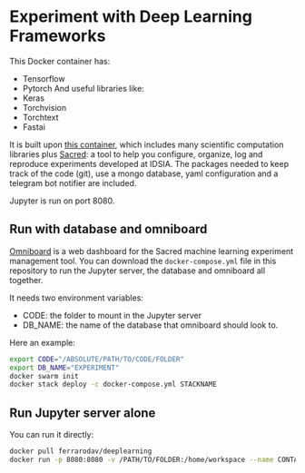 # Experiment with Deep Learning Frameworks

This Docker container has:
- Tensorflow
- Pytorch
And useful libraries like:
- Keras
- Torchvision
- Torchtext
- Fastai

It is built upon [this container](https://github.com/ferrarodav/docker-scientific), which includes many scientific computation libraries plus [Sacred](https://github.com/IDSIA/sacred): a tool to help you configure, organize, log and reproduce experiments developed at IDSIA.
The packages needed to keep track of the code (git), use a mongo database, yaml configuration and a telegram bot notifier are included.

Jupyter is run on port 8080.

## Run with database and omniboard
[Omniboard](https://github.com/vivekratnavel/omniboard) is a web dashboard for the Sacred machine learning experiment management tool.
You can download the `docker-compose.yml` file in this repository to run the Jupyter server, the database and omniboard all together.

It needs two environment variables:
- CODE: the folder to mount in the Jupyter server
- DB_NAME: the name of the database that omniboard should look to.

Here an example:
```bash
export CODE="/ABSOLUTE/PATH/TO/CODE/FOLDER"
export DB_NAME="EXPERIMENT"
docker swarm init
docker stack deploy -c docker-compose.yml STACKNAME
```

## Run Jupyter server alone
You can run it directly:
```bash
docker pull ferrarodav/deeplearning
docker run -p 8080:8080 -v /PATH/TO/FOLDER:/home/workspace --name CONTAINERNAME ferrarodav/deeplearning
```
